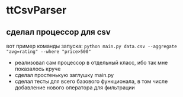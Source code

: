 # ttCsvParser
## сделал процессор для csv
вот пример команды запуска:
```python main.py data.csv --aggregate "avg=rating" --where "price>500"```

- реализовал сам процессор в отдельный класс, ибо так мне показалось круче
- сделал простенькую заглушку main.py
- сделал тесты для всего базового функционала, в том числе добавление нового оператора для фильтрации